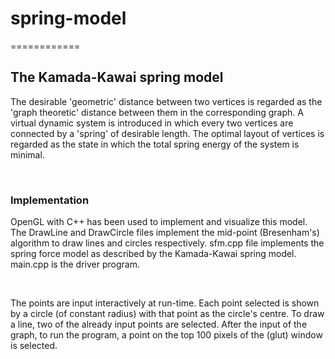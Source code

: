 <h1>spring-model</h1>
============
<h2>The Kamada-Kawai spring model</h2>

<p>
The desirable 'geometric' distance between two vertices is regarded as the 'graph theoretic' distance between them in the corresponding graph. A virtual dynamic system is introduced in which every two vertices are connected by a 'spring' of desirable length. The optimal layout of vertices is regarded as the state in which the total spring energy of the system is minimal.
</p>
</br>

<h3> Implementation </h3>
<p>
OpenGL with C++ has been used to implement and visualize this model. The DrawLine and DrawCircle files implement the mid-point (Bresenham's) algorithm to draw lines and circles respectively. sfm.cpp file implements the spring force model as described by the Kamada-Kawai spring model. main.cpp is the driver program. 
</p>
</br>
<p>
The points are input interactively at run-time. Each point selected is shown by a circle (of constant radius) with that point as the circle's centre. To draw a line, two of the already input points are selected. After the input of the graph, to run the program, a point on the top 100 pixels of the (glut) window is selected. 
</p>
